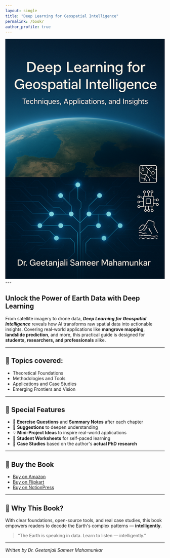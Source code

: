 ```yaml
---
layout: single
title: "Deep Learning for Geospatial Intelligence"
permalink: /book/
author_profile: true
---
```


<div style="text-align: center;">
  <img src="/images/book_cover.png" alt="Book Poster" style="max-width: 100%; height: auto;">
</div>
---

## Unlock the Power of Earth Data with Deep Learning

From satellite imagery to drone data, **_Deep Learning for Geospatial Intelligence_** reveals how AI transforms raw spatial data into actionable insights. Covering real-world applications like **mangrove mapping**, **landslide prediction**, and more, this practical guide is designed for **students, researchers, and professionals** alike.

---

## 🎯 Topics covered:
- Theoretical Foundations
- Methodologies and Tools
- Applications and Case Studies
- Emerging Frontiers and Vision

---

## 🎯 Special Features

- 📘 **Exercise Questions** and **Summary Notes** after each chapter  
- 🧠 **Suggestions** to deepen understanding  
- 💡 **Mini-Project Ideas** to inspire real-world applications  
- 📝 **Student Worksheets** for self-paced learning  
- 📂 **Case Studies** based on the author's **actual PhD research**

---

## 🛒 Buy the Book

- [Buy on Amazon](https://amzn.in/d/5jRwEkY)
- [Buy on Flipkart](https://www.flipkart.com/deep-learning-geospatial-intelligence-techniques-applications-insights/p/itm399e074ffc111?pid=9798899291371&lid=LSTBOK9798899291371J2HIU5&marketplace=FLIPKART&fm=factBasedRecommendation%2FrecentlyViewed&iid=R%3Arv%3Bpt%3App%3Buid%3A6302e6bc-28c8-11f0-a453-d593f168e580%3B.9798899291371&ppt=pp&ppn=pp&ssid=6rxgb8vg6o0000001746337891293&otracker=pp_reco_Recently%2BViewed_1_36.productCard.RECENTLY_VIEWED_Deep%2BLearning%2Bfor%2BGeospatial%2BIntelligence%2B%2B-%2BTechniques%252C%2BApplications%252C%2Band%2BInsights_9798899291371_factBasedRecommendation%2FrecentlyViewed_0&otracker1=pp_reco_PINNED_factBasedRecommendation%2FrecentlyViewed_Recently%2BViewed_DESKTOP_HORIZONTAL_productCard_cc_1_NA_view-all&cid=9798899291371)
- [Buy on NotionPress](https://notionpress.com/in/read/deep-learning-for-geospatial-intelligence)

---

## 🧠 Why This Book?

With clear foundations, open-source tools, and real case studies, this book empowers readers to decode the Earth's complex patterns — **intelligently**.

> “The Earth is speaking in data. Learn to listen — intelligently.”

---

*Written by Dr. Geetanjali Sameer Mahamunkar*
